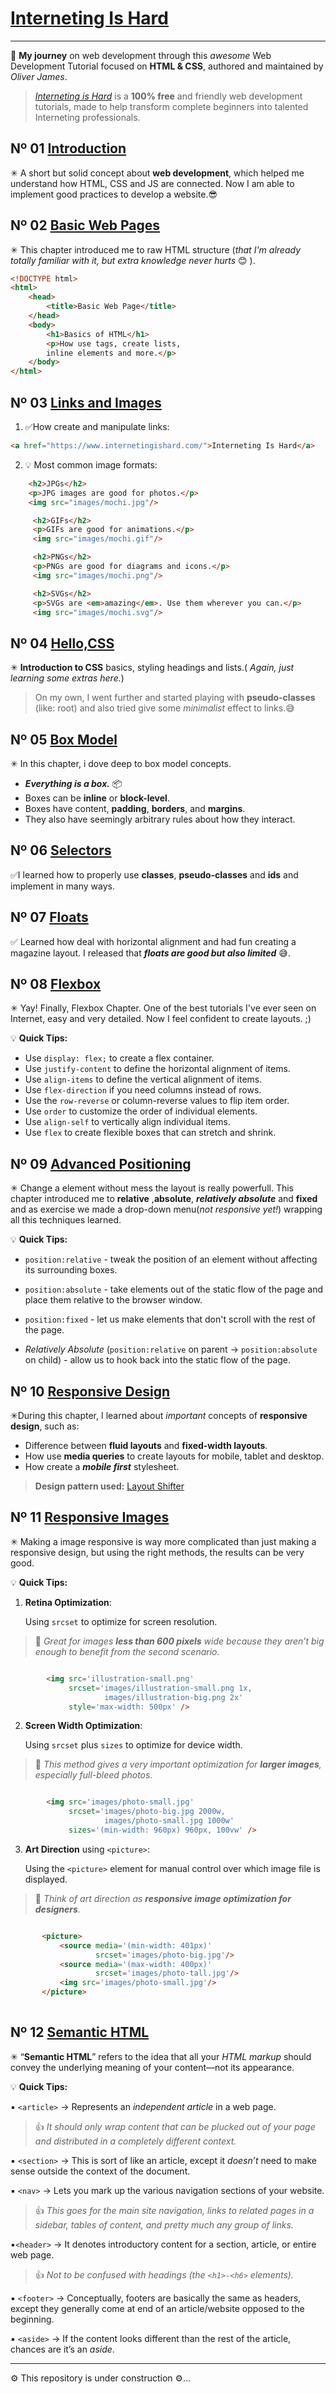 # <a href="https://www.internetingishard.com/">Interneting Is Hard</a>
<hr/>

🚀 **My journey** on web development through this *awesome* Web Development Tutorial focused on **HTML & CSS**, authored and maintained by *Oliver James*.
 
 ><a href="https://www.internetingishard.com/" target="_blank">*Interneting is Hard*</a> is a **100% free** and friendly web development tutorials, made to help transform complete beginners into talented Interneting professionals. 
 
## Nº 01 <a href="https://www.internetingishard.com/html-and-css/introduction/">Introduction</a>
✳ A short but solid concept about **web development**, which helped me understand how HTML, CSS and JS are connected. Now I am able to implement good practices to develop a website.😎

## Nº 02 <a href="https://www.internetingishard.com/html-and-css/basic-web-pages/">Basic Web Pages</a>

✳ This chapter introduced me to raw HTML structure (*that I'm  already totally familiar with it, but extra knowledge never hurts* 😊 ).
```html
<!DOCTYPE html>
<html>
    <head>
        <title>Basic Web Page</title>
    </head>
    <body>
        <h1>Basics of HTML</h1>
        <p>How use tags, create lists, 
        inline elements and more.</p>
    </body>
</html>

```
## Nº 03 <a href="https://www.internetingishard.com/html-and-css/links-and-images/">Links and Images</a>

1. ✅How create and manipulate links:
```html
<a href="https://www.internetingishard.com/">Interneting Is Hard</a>
```
2. 💡 Most common image formats:
```html
    <h2>JPGs</h2>
    <p>JPG images are good for photos.</p>
    <img src="images/mochi.jpg"/>

     <h2>GIFs</h2>
     <p>GIFs are good for animations.</p>
     <img src="images/mochi.gif"/>

     <h2>PNGs</h2>
     <p>PNGs are good for diagrams and icons.</p>
     <img src="images/mochi.png"/>

     <h2>SVGs</h2>
     <p>SVGs are <em>amazing</em>. Use them wherever you can.</p>
     <img src="images/mochi.svg"/>
```

## Nº 04 <a href="https://www.internetingishard.com/html-and-css/hello-css/">Hello,CSS</a>
✳ **Introduction to CSS** basics, styling headings and lists.( *Again, just learning some extras here.*)
>On my own, I went further and started playing with **pseudo-classes** (like: root) and also tried give some *minimalist* effect to links.😅


## Nº 05 <a href="https://www.internetingishard.com/html-and-css/css-box-model/">Box Model</a>
✳ In this chapter, i dove deep to box model concepts.
* ***Everything is a box.*** 📦
* Boxes can be **inline** or **block-level**.
* Boxes have content, **padding**, **borders**, and **margins**.
* They also have seemingly arbitrary rules about how they interact.


## Nº 06 <a href="https://www.internetingishard.com/html-and-css/css-selectors/">Selectors</a>
✅I  learned how to properly use **classes**, **pseudo-classes** and **ids** and implement in many ways. 


## Nº 07 <a href="https://www.internetingishard.com/html-and-css/floats/">Floats</a>
✅  Learned how deal with horizontal alignment and had fun creating a magazine layout. I released that ***floats are good but also limited***  😅. 


## Nº 08 <a href="https://www.internetingishard.com/html-and-css/flexbox/">Flexbox</a>
✳ Yay! Finally, Flexbox Chapter. One of the best tutorials I've ever seen on Internet, easy and very detailed. Now I feel confident to create layouts. ;) 

💡 **Quick Tips:** 
* Use `display: flex;` to create a flex container.
* Use `justify-content` to define the horizontal alignment of items.
* Use `align-items` to define the vertical alignment of items.
* Use `flex-direction` if you need columns instead of rows.
* Use the `row-reverse` or column-reverse values to flip item order.
* Use `order` to customize the order of individual elements.
* Use `align-self` to vertically align individual items.
* Use `flex` to create flexible boxes that can stretch and shrink.


## Nº 09 <a href="https://www.internetingishard.com/html-and-css/advanced-positioning/" >Advanced Positioning</a>
✳ Change a element without mess the layout is really powerfull. This chapter introduced me to **relative** ,**absolute**, ***relatively absolute*** and **fixed** and as exercise we made a drop-down menu(*not responsive yet!*) wrapping all this techniques learned.

💡 **Quick Tips:** 
* `position:relative` - tweak the position of an element without affecting its surrounding boxes.
* `position:absolute` - take elements out of the static flow of the page and place them relative to the browser window.

* `position:fixed` - let us make elements that don't scroll with the rest of the page.

* *Relatively Absolute* (`position:relative` on parent -> `position:absolute` on child) - allow us to hook back into the static flow of the page. 

## Nº 10 <a href="https://www.internetingishard.com/html-and-css/responsive-design/">Responsive Design</a>
✳During this chapter, I learned about *important* concepts of **responsive design**, such as:
* Difference between **fluid layouts** and **fixed-width layouts**.
* How use **media queries** to create layouts for mobile, tablet and desktop.
* How create a ***mobile first*** stylesheet.

>**Design pattern used:** <a href="https://developers.google.com/web/fundamentals/design-and-ux/responsive/patterns?hl=en#layout_shifter">Layout Shifter</a>

##  Nº 11 <a href="https://www.internetingishard.com/html-and-css/responsive-images/">Responsive Images</a>

✳ Making a image responsive is way more complicated than just making a responsive design,  but using the right methods, the results can be very good. 

💡 **Quick Tips:**

1. **Retina Optimization**:

    Using `srcset` to optimize for screen resolution.

  >💠 *Great for images **less than 600 pixels** wide because they aren’t big enough to benefit from the second scenario.* 
```html

        <img src='illustration-small.png'
             srcset='images/illustration-small.png 1x,
                     images/illustration-big.png 2x'
             style='max-width: 500px' />

```

2. **Screen Width Optimization**:

    Using `srcset` plus `sizes` to optimize for device width.

>💠 *This method gives a very important optimization for **larger images**, especially full-bleed photos.* 

```html

        <img src='images/photo-small.jpg'
             srcset='images/photo-big.jpg 2000w,
                     images/photo-small.jpg 1000w'
             sizes='(min-width: 960px) 960px, 100vw' />

```
3. **Art Direction** using `<picture>`:

    Using the `<picture>` element for manual control over which image file is displayed.
  >💠 *Think of art direction as **responsive image optimization for designers**.*
    


 ```html

        <picture>
            <source media='(min-width: 401px)'
                    srcset='images/photo-big.jpg'/>
            <source media='(max-width: 400px)'
                    srcset='images/photo-tall.jpg'/>
            <img src='images/photo-small.jpg'/>
        </picture>
           
 ```
## Nº 12 <a href="https://www.internetingishard.com/html-and-css/semantic-html/">Semantic HTML</a>

✳ “**Semantic HTML**” refers to the idea that all your *HTML markup* should convey the underlying meaning of your content—not its appearance.

💡 **Quick Tips:**

 ▪ `<article>` -> Represents an *independent article* in a web page.
    
   >👍  *It should only wrap content that can be plucked out of your page and distributed in a completely different context.*

 ▪ `<section>` -> This is sort of like an article, except it *doesn’t* need to make sense outside the context of the document.
 
  ▪  `<nav>` -> Lets you mark up the various navigation sections of your website.

   >👍  *This goes for the main site navigation, links to related pages in a sidebar, tables of content, and pretty much any group of links.* 
     
  ▪`<header>` -> It denotes introductory content for a section, article, or entire web page.

  >👍  *Not to be confused with headings (the `<h1>-<h6>` elements).*
  
 ▪ `<footer>` -> Conceptually, footers are basically the same as headers, except they generally come at end of an article/website opposed to the beginning.

 ▪ `<aside>` -> If the content looks different than the rest of the article, chances are it’s an *aside*.

<hr/>
⚙ This repository is under construction ⚙...







